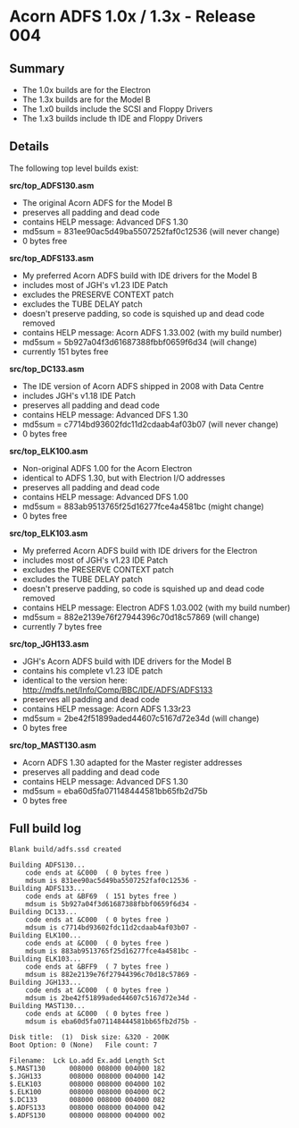 # Acorn ADFS 1.0x / 1.3x - Release 004

## Summary

* The 1.0x builds are for the Electron
* The 1.3x builds are for the Model B
* The 1.x0 builds include the SCSI and Floppy Drivers
* The 1.x3 builds include th IDE and Floppy Drivers

## Details

The following top level builds exist:

__src/top_ADFS130.asm__

* The original Acorn ADFS for the Model B
* preserves all padding and dead code
* contains HELP message: Advanced DFS 1.30
* md5sum = 831ee90ac5d49ba5507252faf0c12536 (will never change)
* 0 bytes free

__src/top_ADFS133.asm__

* My preferred Acorn ADFS build with IDE drivers for the Model B
* includes most of JGH's v1.23 IDE Patch
* excludes the PRESERVE CONTEXT patch
* excludes the TUBE DELAY patch
* doesn't preserve padding, so code is squished up and dead code removed
* contains HELP message: Acorn ADFS 1.33.002 (with my build number)
* md5sum = 5b927a04f3d61687388fbbf0659f6d34 (will change)
* currently 151 bytes free

__src/top_DC133.asm__

* The IDE version of Acorn ADFS shipped in 2008 with Data Centre
* includes JGH's v1.18 IDE Patch
* preserves all padding and dead code
* contains HELP message: Advanced DFS 1.30
* md5sum = c7714bd93602fdc11d2cdaab4af03b07 (will never change)
* 0 bytes free

__src/top_ELK100.asm__

* Non-original ADFS 1.00 for the Acorn Electron
* identical to ADFS 1.30, but with Electrion I/O addresses
* preserves all padding and dead code
* contains HELP message: Advanced DFS 1.00
* md5sum = 883ab9513765f25d16277fce4a4581bc (might change)
* 0 bytes free

__src/top_ELK103.asm__

* My preferred Acorn ADFS build with IDE drivers for the Electron
* includes most of JGH's v1.23 IDE Patch
* excludes the PRESERVE CONTEXT patch
* excludes the TUBE DELAY patch
* doesn't preserve padding, so code is squished up and dead code removed
* contains HELP message: Electron ADFS 1.03.002 (with my build number)
* md5sum = 882e2139e76f27944396c70d18c57869 (will change)
* currently 7 bytes free

__src/top_JGH133.asm__

* JGH's Acorn ADFS build with IDE drivers for the Model B
* contains his complete v1.23 IDE patch
* identical to the version here: http://mdfs.net/Info/Comp/BBC/IDE/ADFS/ADFS133
* preserves all padding and dead code
* contains HELP message: Acorn ADFS 1.33r23
* md5sum = 2be42f51899aded44607c5167d72e34d (will change)
* 0 bytes free

__src/top_MAST130.asm__

* Acorn ADFS 1.30 adapted for the Master register addresses
* preserves all padding and dead code
* contains HELP message: Advanced DFS 1.30
* md5sum = eba60d5fa071148444581bb65fb2d75b
* 0 bytes free

## Full build log
```
Blank build/adfs.ssd created

Building ADFS130...
    code ends at &C000  ( 0 bytes free )
    mdsum is 831ee90ac5d49ba5507252faf0c12536 -
Building ADFS133...
    code ends at &BF69  ( 151 bytes free )
    mdsum is 5b927a04f3d61687388fbbf0659f6d34 -
Building DC133...
    code ends at &C000  ( 0 bytes free )
    mdsum is c7714bd93602fdc11d2cdaab4af03b07 -
Building ELK100...
    code ends at &C000  ( 0 bytes free )
    mdsum is 883ab9513765f25d16277fce4a4581bc -
Building ELK103...
    code ends at &BFF9  ( 7 bytes free )
    mdsum is 882e2139e76f27944396c70d18c57869 -
Building JGH133...
    code ends at &C000  ( 0 bytes free )
    mdsum is 2be42f51899aded44607c5167d72e34d -
Building MAST130...
    code ends at &C000  ( 0 bytes free )
    mdsum is eba60d5fa071148444581bb65fb2d75b -

Disk title:  (1)  Disk size: &320 - 200K
Boot Option: 0 (None)   File count: 7

Filename:  Lck Lo.add Ex.add Length Sct
$.MAST130      008000 008000 004000 182
$.JGH133       008000 008000 004000 142
$.ELK103       008000 008000 004000 102
$.ELK100       008000 008000 004000 0C2
$.DC133        008000 008000 004000 082
$.ADFS133      008000 008000 004000 042
$.ADFS130      008000 008000 004000 002
```
